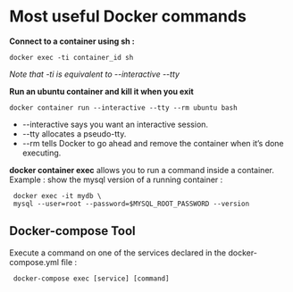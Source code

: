 # Most useful Docker commands

**Connect to a container using sh :**
```linux
docker exec -ti container_id sh
```
*Note that -ti is equivalent to --interactive --tty*

**Run an ubuntu container and kill it when you exit**
```linux
docker container run --interactive --tty --rm ubuntu bash
```
* --interactive says you want an interactive session.
* --tty allocates a pseudo-tty.
* --rm tells Docker to go ahead and remove the container when it’s done executing.

**docker container exec** allows you to run a command inside a container.
Example : show the mysql version of a running container :
```linux
 docker exec -it mydb \
 mysql --user=root --password=$MYSQL_ROOT_PASSWORD --version
 ```

## Docker-compose Tool
Execute a command on one of the services declared in the docker-compose.yml file :
```linux
 docker-compose exec [service] [command]
 ```
 
<!--stackedit_data:
eyJoaXN0b3J5IjpbMzQ2OTUwOTkwLC0xODczMDUwMjY4LC00Mj
AyMDcyMTVdfQ==
-->
